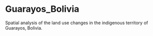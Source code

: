 # Guarayos_Bolivia

Spatial analysis of the land use changes in the indigenous territory of Guarayos, Bolivia. 
